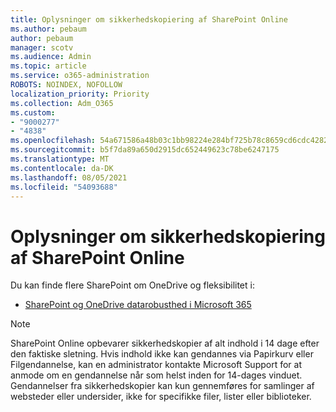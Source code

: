```yaml
---
title: Oplysninger om sikkerhedskopiering af SharePoint Online
ms.author: pebaum
author: pebaum
manager: scotv
ms.audience: Admin
ms.topic: article
ms.service: o365-administration
ROBOTS: NOINDEX, NOFOLLOW
localization_priority: Priority
ms.collection: Adm_O365
ms.custom:
- "9000277"
- "4838"
ms.openlocfilehash: 54a671586a48b03c1bb98224e284bf725b78c8659cd6cdc428218cde5d99b841
ms.sourcegitcommit: b5f7da89a650d2915dc652449623c78be6247175
ms.translationtype: MT
ms.contentlocale: da-DK
ms.lasthandoff: 08/05/2021
ms.locfileid: "54093688"
---
```

# <a name="sharepoint-online-backup-information"></a>Oplysninger om sikkerhedskopiering af SharePoint Online

Du kan finde flere SharePoint om OneDrive og fleksibilitet i:

- [SharePoint og OneDrive datarobusthed i Microsoft 365](https://docs.microsoft.com/compliance/assurance/assurance-sharepoint-onedrive-data-resiliency)

> [!NOTE]
> SharePoint Online opbevarer sikkerhedskopier af alt indhold i 14 dage efter den faktiske sletning. Hvis indhold ikke kan [](https://support.microsoft.com/office/restore-deleted-items-from-the-site-collection-recycle-bin-5fa924ee-16d7-487b-9a0a-021b9062d14b) gendannes via Papirkurv eller Filgendannelse, [](https://support.microsoft.com/office/restore-your-onedrive-fa231298-759d-41cf-bcd0-25ac53eb8a15)kan en administrator kontakte Microsoft Support for at anmode om en gendannelse når som helst inden for 14-dages vinduet. Gendannelser fra sikkerhedskopier kan kun gennemføres for samlinger af websteder eller undersider, ikke for specifikke filer, lister eller biblioteker.
